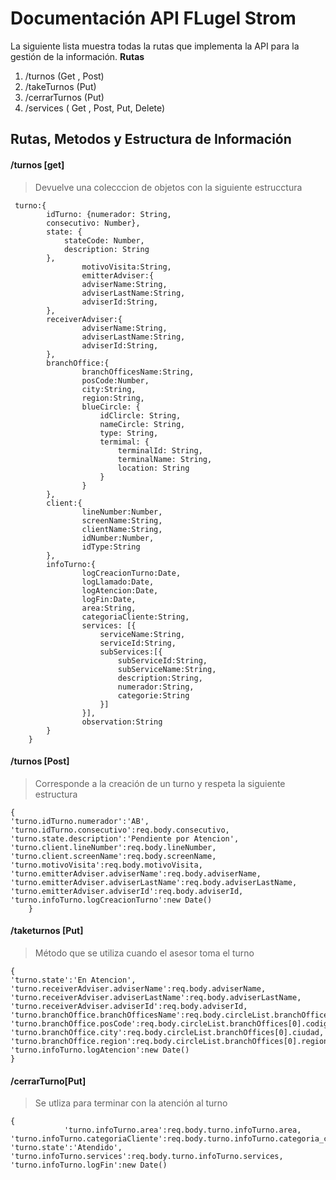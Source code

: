 Documentación API FLugel Strom
===================


La siguiente lista muestra todas la rutas que implementa la API para la gestión de la información.
  **Rutas** 

 1. /turnos (Get , Post)
 2. /takeTurnos (Put)
 3. /cerrarTurnos (Put)
 4. /services ( Get , Post, Put, Delete)

Rutas, Metodos y Estructura de Información 
-

#### **<i class="icon-file"></i> /turnos [get]**
> Devuelve una colecccion de objetos con la siguiente estrucctura
```
 turno:{
		idTurno: {numerador: String,
		consecutivo: Number},
		state: { 
			stateCode: Number,
			description: String
		},
				motivoVisita:String,
				emitterAdviser:{
				adviserName:String,
				adviserLastName:String,
				adviserId:String,
		},
		receiverAdviser:{
				adviserName:String,
				adviserLastName:String,
				adviserId:String,
		},
		branchOffice:{
				branchOfficesName:String,
				posCode:Number,
				city:String,
				region:String,
				blueCircle: {
					idClircle: String,
					nameCircle: String,
					type: String,
					termimal: {
						terminalId: String,
						terminalName: String,
						location: String
					}
				}
		},
		client:{
				lineNumber:Number,
				screenName:String,
				clientName:String,
				idNumber:Number,
				idType:String
		},
		infoTurno:{
				logCreacionTurno:Date,
				logLlamado:Date,
				logAtencion:Date,
				logFin:Date, 
				area:String,
				categoriaCliente:String,
				services: [{
					serviceName:String,
					serviceId:String,
					subServices:[{
						subServiceId:String,
						subServiceName:String,
						description:String,
						numerador:String,
						categorie:String
					}]
				}],
				observation:String
		}
	}
```

#### **<i class="icon-file"></i> /turnos [Post]**
> Corresponde a la creación de un turno y respeta la siguiente estructura

```
{	
'turno.idTurno.numerador':'AB',			'turno.idTurno.consecutivo':req.body.consecutivo,
'turno.state.description':'Pendiente por Atencion',
'turno.client.lineNumber':req.body.lineNumber,
'turno.client.screenName':req.body.screenName,
'turno.motivoVisita':req.body.motivoVisita,			'turno.emitterAdviser.adviserName':req.body.adviserName,		'turno.emitterAdviser.adviserLastName':req.body.adviserLastName,			'turno.emitterAdviser.adviserId':req.body.adviserId,
'turno.infoTurno.logCreacionTurno':new Date()
	}
```


#### **<i class="icon-file"></i> /taketurnos [Put]**
> Método que se utiliza cuando el asesor toma el turno 
```
{
'turno.state':'En Atencion',			'turno.receiverAdviser.adviserName':req.body.adviserName,		'turno.receiverAdviser.adviserLastName':req.body.adviserLastName,			'turno.receiverAdviser.adviserId':req.body.adviserId,		'turno.branchOffice.branchOfficesName':req.body.circleList.branchOffices[0].nombreSucursal,			'turno.branchOffice.posCode':req.body.circleList.branchOffices[0].codigoPos,			'turno.branchOffice.city':req.body.circleList.branchOffices[0].ciudad,			'turno.branchOffice.region':req.body.circleList.branchOffices[0].regional,
'turno.infoTurno.logAtencion':new Date()
}
```

#### **<i class="icon-file"></i> /cerrarTurno[Put]**
>  Se utliza para terminar con la atención al turno
```
{
			'turno.infoTurno.area':req.body.turno.infoTurno.area,			'turno.infoTurno.categoriaCliente':req.body.turno.infoTurno.categoria_cliente,
'turno.state':'Atendido',			'turno.infoTurno.services':req.body.turno.infoTurno.services,
'turno.infoTurno.logFin':new Date()
```